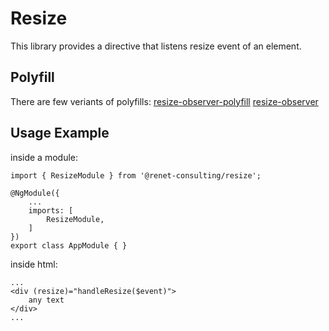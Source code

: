 # Resize

This library provides a directive that listens resize event of an element.

## Polyfill

There are few veriants of polyfills:
[resize-observer-polyfill](https://www.npmjs.com/package/resize-observer-polyfill)
[resize-observer](https://www.npmjs.com/package/resize-observer)

## Usage Example

inside a module:
```
import { ResizeModule } from '@renet-consulting/resize';

@NgModule({
    ...
    imports: [
        ResizeModule,
    ]
})
export class AppModule { }
```

inside html:
```
...
<div (resize)="handleResize($event)">
    any text
</div>
...
```
